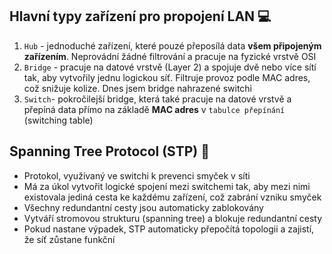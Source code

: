 ## Hlavní typy zařízení pro propojení LAN 💻
1. `Hub` - jednoduché zařízení, které pouzé přeposílá data **všem připojeným zařízením**. Neprovádní žádné filtrování a pracuje na fyzické vrstvě OSI
2. `Bridge` - pracuje na datové vrstvě (Layer 2) a spojuje dvě nebo více sítí tak, aby vytvořily jednu logickou síť. Filtruje provoz podle MAC adres, což snižuje kolize. Dnes jsem bridge nahrazené switchi
3. `Switch`- pokročilejší bridge, která také pracuje na datové vrstvě a přepíná data přímo na základě **MAC adres** v `tabulce přepínání` (switching table)

## Spanning Tree Protocol (STP) 🌳
- Protokol, využívaný ve switchi k prevenci smyček v síti
- Má za úkol vytvořit logické spojení mezi switchemi tak, aby mezi nimi existovala jediná cesta ke každému zařízení, což zabrání vzniku smyček
- Všechny redundantní cesty jsou automaticky zablokovány
- Vytváří stromovou strukturu (spanning tree) a blokuje redundantní cesty
- Pokud nastane výpadek, STP automaticky přepočítá topologii a zajistí, že síť zůstane funkční
